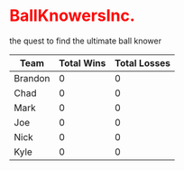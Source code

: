 <h1 style="color: red;">BallKnowersInc.</h1>

the quest to find the ultimate ball knower

| Team      | Total Wins | Total Losses |
|-----------|------------|--------------|
| Brandon   | 0          | 0            |
| Chad      | 0          | 0            |
| Mark      | 0          | 0            |
| Joe       | 0          | 0            |
| Nick      | 0          | 0            |
| Kyle      | 0          | 0            |
